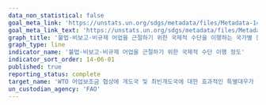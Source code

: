 ```yaml
---
data_non_statistical: false
goal_meta_link: 'https://unstats.un.org/sdgs/metadata/files/Metadata-14-06-01.pdf'
goal_meta_link_text: 'https://unstats.un.org/sdgs/metadata/files/Metadata-14-06-01.pdf'
graph_title: '불법·비보고·비규제 어업을 근절하기 위한 국제적 수단을 이행하는 국가별 진척도'
graph_type: line
indicator_name: '불법·비보고·비규제 어업을 근절하기 위한 국제적 수단 이행 정도'
indicator_sort_order: 14-06-01
published: true
reporting_status: complete
target_name: 'WTO 어업보조금 협상에 개도국 및 최빈개도국에 대한 효과적인 특별대우가 중요함을 인정하고 2020년까지 생산과잉 및 남획, 불법·비보고·비규제 어업에 기여하는 특정형태의 어업 보조금 금지 그리고 이와 유사한 신규 보조금 도입 자제'
un_custodian_agency: 'FAO'
---
```

